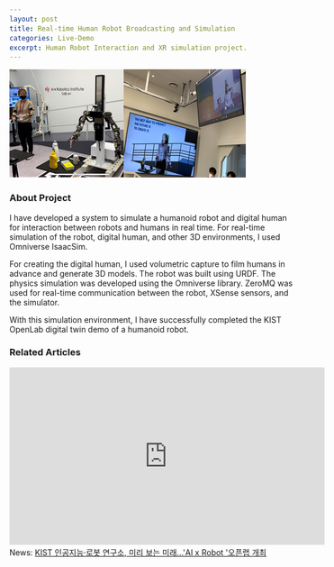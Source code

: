 ```yaml
---
layout: post
title: Real-time Human Robot Broadcasting and Simulation
categories: Live-Demo
excerpt: Human Robot Interaction and XR simulation project.
---
```


<!-- <p style="text-align:center">Tserendorj Adiya and Seungkyu Lee</p>
<p style="text-align:center">Kyung Hee University.</p> -->

<img src="../images/hrs.png" alt="hrs main" />

<h3>About Project</h3>

I have developed a system to simulate a humanoid robot and digital human for interaction between robots and humans in real time. For real-time simulation of the robot, digital human, and other 3D environments, I used Omniverse IsaacSim.

For creating the digital human, I used volumetric capture to film humans in advance and generate 3D models. The robot was built using URDF. The physics simulation was developed using the Omniverse library. ZeroMQ was used for real-time communication between the robot, XSense sensors, and the simulator.

With this simulation environment, I have successfully completed the KIST OpenLab digital twin demo of a humanoid robot.

<h3>Related Articles</h3>
<div style="text-align:center">
  <iframe width="560" height="315" src="https://www.youtube.com/watch?v=DqTy5j51IWw&t=52" frameborder="0" allow="accelerometer; autoplay; clipboard-write; encrypted-media; gyroscope; picture-in-picture" allowfullscreen></iframe>
</div>
News: <a href="https://www.aitimes.kr/news/articleView.html?idxno=26483">KIST 인공지능·로봇 연구소, 미리 보는 미래...'AI x Robot '오픈랩 개최</a>


